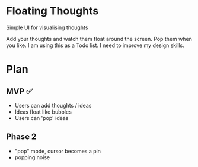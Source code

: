 # Floating Thoughts
Simple UI for visualising thoughts

Add your thoughts and watch them float around the screen. Pop them when you like. 
I am using this as a Todo list.
I need to improve my design skills. 

# Plan

MVP ✅
-----
- Users can add thoughts / ideas
- Ideas float like bubbles 
- Users can 'pop' ideas


Phase 2
-----
- "pop" mode, cursor becomes a pin
- popping noise
